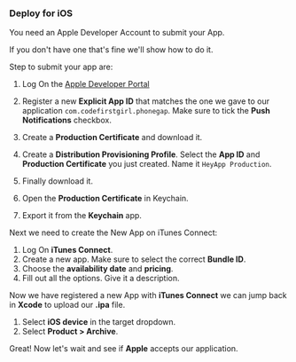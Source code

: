 ### Deploy for iOS

You need an Apple Developer Account to submit your App.

If you don't have one that's fine we'll show how to do it.

Step to submit your app are:

1. Log On the [Apple Developer Portal](https://developer.apple.com/)
2. Register a new **Explicit App ID** that matches the one we gave to our application ```com.codefirstgirl.phonegap```. Make sure to tick the **Push Notifications** checkbox.
3. Create a **Production Certificate** and download it.
4. Create a **Distribution Provisioning Profile**. Select the **App ID** and **Production Certificate** you just created. Name it ```HeyApp Production```.
5. Finally download it.


1. Open the **Production Certificate** in Keychain.
2. Export it from the **Keychain** app.

Next we need to create the New App on iTunes Connect:

1. Log On **iTunes Connect**.
2. Create a new app. Make sure to select the correct **Bundle ID**.
3. Choose the **availability date** and **pricing**.
4. Fill out all the options. Give it a description.

Now we have registered a new App with **iTunes Connect** we can jump back in **Xcode** to upload our **.ipa** file.

1. Select **iOS device** in the target dropdown.
2. Select **Product > Archive**.

Great! Now let's wait and see if **Apple** accepts our application.

